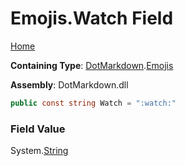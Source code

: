 # Emojis\.Watch Field

[Home](../../../README.md)

**Containing Type**: [DotMarkdown](../../README.md)\.[Emojis](../README.md)

**Assembly**: DotMarkdown\.dll

```csharp
public const string Watch = ":watch:"
```

### Field Value

System\.[String](https://docs.microsoft.com/en-us/dotnet/api/system.string)